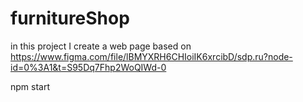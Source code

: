 # furnitureShop
in this project I create a web page based on https://www.figma.com/file/lBMYXRH6CHIoiIK6xrcibD/sdp.ru?node-id=0%3A1&t=S95Dq7Fhp2WoQIWd-0

npm start
